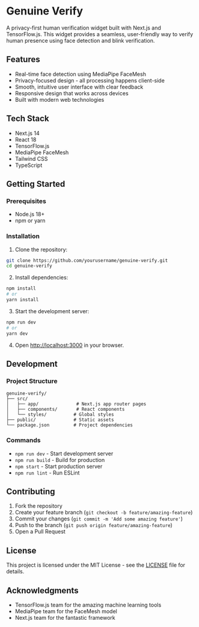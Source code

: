 # Genuine Verify

A privacy-first human verification widget built with Next.js and TensorFlow.js. This widget provides a seamless, user-friendly way to verify human presence using face detection and blink verification.

## Features

- Real-time face detection using MediaPipe FaceMesh
- Privacy-focused design - all processing happens client-side
- Smooth, intuitive user interface with clear feedback
- Responsive design that works across devices
- Built with modern web technologies

## Tech Stack

- Next.js 14
- React 18
- TensorFlow.js
- MediaPipe FaceMesh
- Tailwind CSS
- TypeScript

## Getting Started

### Prerequisites

- Node.js 18+ 
- npm or yarn

### Installation

1. Clone the repository:
```bash
git clone https://github.com/yourusername/genuine-verify.git
cd genuine-verify
```

2. Install dependencies:
```bash
npm install
# or
yarn install
```

3. Start the development server:
```bash
npm run dev
# or
yarn dev
```

4. Open [http://localhost:3000](http://localhost:3000) in your browser.

## Development

### Project Structure

```
genuine-verify/
├── src/
│   ├── app/              # Next.js app router pages
│   ├── components/       # React components
│   └── styles/          # Global styles
├── public/              # Static assets
└── package.json         # Project dependencies
```

### Commands

- `npm run dev` - Start development server
- `npm run build` - Build for production
- `npm start` - Start production server
- `npm run lint` - Run ESLint

## Contributing

1. Fork the repository
2. Create your feature branch (`git checkout -b feature/amazing-feature`)
3. Commit your changes (`git commit -m 'Add some amazing feature'`)
4. Push to the branch (`git push origin feature/amazing-feature`)
5. Open a Pull Request

## License

This project is licensed under the MIT License - see the [LICENSE](LICENSE) file for details.

## Acknowledgments

- TensorFlow.js team for the amazing machine learning tools
- MediaPipe team for the FaceMesh model
- Next.js team for the fantastic framework
